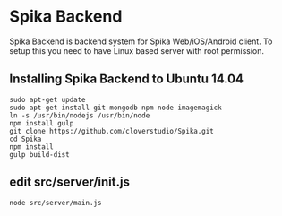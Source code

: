 # Spika Backend

Spika Backend is backend system for Spika Web/iOS/Android client. To setup this you need to have Linux based server with root permission.

## Installing Spika Backend to Ubuntu 14.04

```{r, engine='bash', count_lines}
sudo apt-get update
sudo apt-get install git mongodb npm node imagemagick
ln -s /usr/bin/nodejs /usr/bin/node
npm install gulp
git clone https://github.com/cloverstudio/Spika.git
cd Spika
npm install
gulp build-dist
```



## edit src/server/init.js

```{r, engine='bash', count_lines}
node src/server/main.js
```
